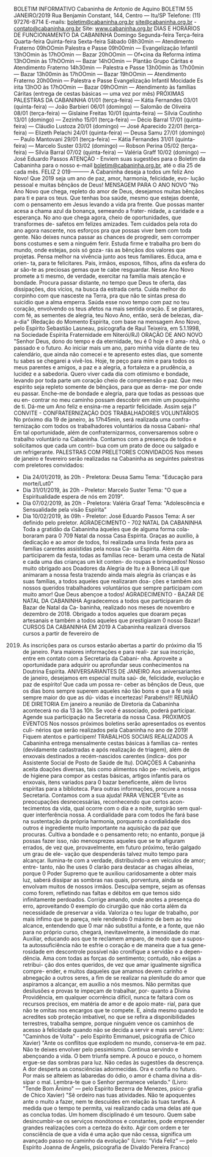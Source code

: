 BOLETIM INFORMATIVO 
Cabaninha de Antonio de Aquino 
BOLETIM 55 JANEIRO/2019 
Rua Benjamin Constant, 144, Centro — Itu/SP 
Telefone: (11) 97276-8714 
E-mails: boletim@cabaninha.org.br 
site@cabaninha.org.br - contato@cabaninha.org.br 
Site: www.cabaninha.org.br 
DIAS E HORÁRIOS DE FUNCIONAMENTO DA CABANINHA 
Domingo 
Segunda-feira 
Terça-feira 
Quarta-feira 
Quinta-feira 
Sexta-feira 
Sábado 
08h30min — Atendimento Fraterno 
09hOOmin Palestra e Passe 
09h00min — Evangelização Infantil 
13hOOmin às 17hOOmin — Bazar 
20hOOmin — Of•cina da Reforma íntima 
13hOOmin às 17hOOmin — Bazar 
14hOOmin — Plantão Grupo Cáritas 
e Atendimento Fraterno 
14h30min — Palestra e Passe 
13h00min às 17h00min — Bazar 
13h00min às 17hOOmin — Bazar 
19hOOmin — Atendimento Fraterno 
20h00min — Palestra e Passe 
Evangelização Infantil 
Mocidade Es írita 
13hOO às 17hOOmin — Bazar 
09hOOmin — Atendimento às famílias Cáritas 
(entrega de cestas básicas — uma vez por mês) 
PRÓXIMAS PALESTRAS DA CABANINHA 
01/01 (terça-feira) — Kátia Fernandes 
03/01 (quinta-feira) — João Barbieri 
06/01 (domingo) — Salomão de Oliveira 
08/01 (terça-feira) — Gislaine Freitas 
10/01 (quinta-feira) — Sílvia Coutinho 
13/01 (domingo) — Zezinho 
15/01 (terça-feira) — Décio Barral 
17/01 (quinta-feira) — Cláudio Lustoza 
20/01 (domingo) — José Aparecido 
22/01 (terça-feira) — Elizeth Pelachi 
24/01 (quinta-feira) — Deusa Samu 
27/01 (domingo) — Paulo Mantovani 
29/01 (terça-feira) — Kátia Fernandes 
31/01 (quinta-feira) — Marcelo Suster 
03/02 (domingo) — Robson Perina 
05/02 (terça-feira) — Sílvia Barral 
07/02 (quinta-feira) — Valéria Graff 
10/02 (domingo) — José Eduardo Passos 
ATENÇÃO - Enviem suas sugestões para o Boletim da Cabaninha para o 
nosso e-mail boletim@cabaninha.org.br, até o dia 25 de cada mês. 
FELIZ 2 019-——— 
A Cabaninha deseja a todos um feliz Ano Novo! 
Que 2019 seja um ano de paz, amor, harmonia, felicidade, evo- 
lução pessoal e muitas bênçãos de Deus! 
MENSAGEM PARA O ANO NOVO 
"No Ano Novo que chega, repleto do amor de Deus, desejamos muitas 
bênçãos para ti e para os teus. 
Que tenhas boa saúde, mesmo que estejas doente, com o pensamento 
em Jesus levando a vida pra frente. 
Que possas manter acesa a chama azul da bonança, semeando a frater- 
nidade, a caridade e a esperança. 
No ano que chega agora, cheio de oportunidades, que transformes de- 
safetos em felizes amizades. 
Tem cuidados pela rota do ano agora nascente, nos esforços pra que 
possas viver bem com toda gente. 
Não deixes nunca passar as chances de progredir, sem corromper bons 
costumes e sem a ninguém ferir. 
Estuda firme e trabalha pro bem do mundo, onde estejas, pois só goza- 
rás as bênçãos dos valores que projetas. 
Pensa melhor na vivência junto aos teus familiares. Educa, ama e orien- 
ta, para te felicitares. 
Pais, irmãos, esposos, filhos, afins da esfera do ar são-te as preciosas 
gemas que te cabe resguardar. 
Nesse Ano Novo promete a ti mesmo, de verdade, exercitar na família 
mais atenção e bondade. 
Procura passar distante, no tempo que Deus te oferta, das dissipações, 
dos vícios, na busca da estrada certa. 
Cuida melhor do corpinho com que nasceste na Terra, pra que não te 
sintas presa do suicídio que a alma emperra. 
Saúda esse novo tempo com paz no teu coração, envolvendo os teus 
afetos na mais sentida oração. 
E se plantares, com fé, as sementes de alegria, teu Novo Ano, então, 
será de belezas, dia-a-dia" 
(Redação do Momento Espírita, com base na mensagem Ano Novo, 
pelo Espírito Sebastião Lasneau, psicografia de Raul Teixeira, em 
5.1.1998, na Sociedade Espírita Fraternidade em Niterói/RJ) 
ORAÇÃO DE ANO NOVO 
"Senhor Deus, dono do tempo e da eternidade, teu é 0 hoje e 0 ama- 
nhã, o passado e o futuro. 
Ao iniciar mais um ano, paro minha vida diante de teu calendário, que 
ainda não comecei e te apresento estes dias, que somente tu sabes se 
chegarei a vivê-los. 
Hoje, te peço para mim e para todos os meus parentes e amigos, a paz 
e a alegria, a fortaleza e a prudência, a lucidez e a sabedoria. 
Quero viver cada dia com otimismo e bondade, levando por toda parte 
um coração cheio de compreensão e paz. 
Que meu espírito seja repleto somente de bênçãos, para que as derra- 
me por onde eu passar. 
Enche-me de bondade e alegria, para que todas as pessoas que eu en- 
contrar no meu caminho possam descobrir em mim um pouquinho de 
ti. Dá-me um Ano feliz e ensina-me a repartir felicidade. Assim seja l" 
CONVITE - CONFRATERNIZAÇÃO DOS TRABALHADORES VOLUNTÁRIOS 
No próximo dia 19 de janeiro, às 17h45min, será realizada uma confra- 
ternização com todos os trabalhadores voluntários da nossa Cabani- 
nha! Em tal oportunidade, além de confraternizarmos, conversaremos 
sobre o trabalho voluntário na Cabaninha. 
Contamos com a presença de todos e solicitamos que cada um contri- 
bua com um prato de doce ou salgado e um refrigerante. 
PALESTRAS COM PRELETORES CONVIDADOS 
Nos meses de janeiro e fevereiro serão realizadas na Cabaninha 
as seguintes palestras com preletores convidados: 
- Dia 24/01/2019, às 20h - Preletora: Deusa Samu 
Tema: "Educação para morte/Lut0" 
- Dia 31/01/2019, às 20h - Preletor: Marcelo Suster 
Tema: "O que a Espiritualidade espera de nós em 2019". 
- Dia 07/02/2019, às 20h - Preletora: Valéria Graaf 
Tema: "Adolescência e Sensualidade pela visão Espírita" 
- Dia 10/02/2019, às 09h - Preletor: José Eduardo Passos 
Tema: A ser definido pelo preletor. 
AGRADECIMENTO - 702 NATAL DA CABANINHA 
Toda a gratidão da Cabaninha àqueles que de alguma forma cola- 
boraram para 0 709 Natal da nossa Casa Espírita. 
Graças ao auxílio, à dedicação e ao amor de todos, foi realizada 
uma linda festa para as famílias carentes assistidas pela nossa Ca- 
sa Espírita. Além de participarem da festa, todas as famílias rece- 
beram uma cesta de Natal e cada uma das crianças um kit conten- 
do roupas e brinquedos! 
Nosso muito obrigado aos Doadores da Alegria de Itu e à Boneca 
Lili que animaram a nossa festa trazendo ainda mais alegria às 
crianças e às suas famílias, a todos aqueles que realizaram doa- 
ções e também aos nossos queridos trabalhadores voluntários 
que sempre participam com muito amor! 
Que Deus abençoe a todos! 
AGRADECIMENTO - BAZAR DE NATAL DA CABANINHA 
Agradecemos a todos que participaram do Bazar de Natal da Ca- 
baninha, realizado nos meses de novembro e dezembro de 2018. 
Obrigado a todos aqueles que doaram peças artesanais e também 
a todos aqueles que prestigiaram 0 nosso Bazar! 
CURSOS DA CABANINHA EM 2019 
A Cabaninha realizará diversos cursos a partir de fevereiro de 
2019. As inscrições para os cursos estarão abertas a partir do 
próximo dia 15 de janeiro. Para maiores informações e para reali- 
zar sua inscrição, entre em contato com a Secretaria da Cabani- 
nha. Aproveite a oportunidade para adquirir ou aprofundar seus 
conhecimentos na Doutrina Espírita. 
ANIVERSARIANTES DE JANEIRO 
Aos aniversariantes de janeiro, desejamos em especial muita saú- 
de, felicidade, evolução e paz de espírito! Que cada um possa re- 
ceber as bênçãos de Deus, que os dias bons sempre superem 
aqueles não tão bons e que a fé seja sempre maior do que as dú- 
vidas e incertezas! Parabéns!!! 
REUNIÃO DE DIRETORIA 
Em janeiro a reunião de Diretoria da Cabaninha acontecerá no dia 
13 às 10h. Se você é associado, poderá participar. Agende sua 
participação na Secretaria da nossa Casa. 
PRÓXIMOS EVENTOS 
Nos nossos próximos boletins serão apresentados os eventos culi- 
nérios que serão realizados pela Cabaninha no ano de 2019! 
Fiquem atentos e participem! 
TRABALHOS SOCIAIS REALIZADOS 
A Cabaninha entrega mensalmente cestas básicas à famílias ca- 
rentes (devidamente cadastradas e após realização de triagem), 
além de enxovais destinados a recém-nascidos carentes (indica- 
dos por Assistente Social de Posto de Saúde de Itu). 
DOAÇÕES 
A Cabaninha aceita doações diversas, tais como alimentos não pe- 
recíveis, artigos de higiene para compor as cestas básicas, artigos 
infantis para os enxovais, itens variados para 0 bazar beneficente, 
além de livros espíritas para a biblioteca. Para outras informações, 
procure a nossa Secretaria. 
Contamos com a sua ajuda! 
PARA VENCER 
"Evite as preocupações desnecessárias, reconhecendo que certos acon- 
tecimentos da vida, qual ocorre com o dia e a noite, surgirão sem qual- 
quer interferência nossa. 
A cordialidade para com todos lhe fará base na sustentação da própria 
harmonia, porquanto a cordialidade dos outros é ingrediente muito 
importante na aquisição da paz que procuras. 
Cultiva a bondade e o pensamento reto; no entanto, porque já possas 
fazer isso, não menosprezes aqueles que se te afiguram errados, de vez 
que, provavelmente, em futuro próximo, terão galgado um grau de ele- 
vação que despenderás talvez muito tempo para alcançar. 
Ilumina-te com a verdade, distribuindo-a em veículos de amor; entre- 
tanto, não lhe uses 0 clarão para destacar as chagas alheias, porque 0 
Poder Supremo que te auxiliou caridosamente a obter mais luz, saberá 
dissipar as sombras nas quais, porventura, ainda se envolvam muitos de 
nossos irmãos. 
Desculpa sempre, sejam as ofensas como forem, refletindo nas faltas e 
débitos em que temos sido infinitamente perdoados. Corrige amando, 
onde anotes a presença do erro, aproveitando 0 exemplo do cirurgião 
que não corta além da necessidade de preservar a vida. 
Valoriza o teu lugar de trabalho, por mais ínfimo que te pareça, nele 
rendendo 0 máximo de bem ao teu alcance, entendendo que 0 mar não 
substitui a fonte, e a fonte, que não para no próprio curso, chegará, 
inevitavelmente, à imensidade do mar. 
Auxiliar, educando aos que te reclamem amparo, de modo que a supos- 
ta autossuficiência não te esfrie o coração e de maneira que a tua gene- 
rosidade em descontrole possível não cronifique a servidão e a depen- 
dência. 
Ama com todas as forças do sentimento; contudo, não exijas a retribui- 
ção dos entes queridos, de vez que amar igualmente significa compre- 
ender, e muitos daqueles que amamos devem carinho e abnegação a 
outros seres, a fim de se realizar na plenitude do amor que aspiramos a 
alcançar, em auxílio a nós mesmos. 
Não permitas que desilusões e provas te impeçam de trabalhar, por- 
quanto a Divina Providência, em qualquer ocorrência difícil, nunca te 
faltará com os recursos precisos, em matéria de amor e de apoio mate- 
rial, para que não te omitas nos encargos que te compete. E, ainda 
mesmo quando te acredites sob proteção imbatível, no que se refira a 
disponibilidades terrestres, trabalha sempre, porque ninguém vence os 
caminhos de acesso à felicidade quando não se decida a servir e mais 
servir". 
(Livro: "Caminhos de Volta" - pelo Espírito Emmanuel, psicografia de 
Chico Xavier) 
"Ante os conflitos que explodem no mundo, conserva-te em paz. 
Não te deixes envolver pelo pessimismo. 
Continua servindo e abençoando a vida. 
O bem triunfa sempre. 
A pouco e pouco, o homem ergue-se das sombras para luz. 
Não cedas às sugestões da descrença. 
A dor desperta as consciências adormecidas. 
Ora e confia no futuro. 
Por mais se alteiem as labaredas do ódio, o amor é chama divina a dis- 
sipar o mal. Lembra-te que o Senhor permanece velando." 
(Livro: "Tende Bom Ânimo" — pelo Espírito Bezerra de Menezes, psico- 
grafia de Chico Xavier) 
"Sê ordeiro nas tuas atividades. 
Não te apoquentes ante o muito a fazer, nem te descuides em relação 
às tuas tarefas. A medida que o tempo te permita, vai realizando cada 
uma delas até que as conclua todas. 
Um homem disciplinado é um tesouro. 
Quem sabe desincumbir-se os serviços monótonos e constantes, pode 
empreender grandes realizações com a certeza do êxito. 
Agir com ordem e ter consciência de que a vida é uma ação que não 
cessa, significa um avançado passo no caminho da evolução" 
(Livro: "Vida Feliz" — pelo Espírito Joanna de Ângelis, psicografia de 
Divaldo Pereira Franco) 